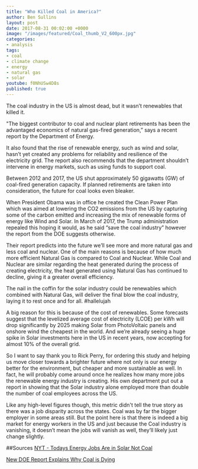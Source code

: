 ```yaml
---
title: "Who Killed Coal in America?"
author: Ben Sullins
layout: post
date: 2017-08-31 00:02:00 +0000
image: "/images/featured/Coal_thumb_V2_600px.jpg"
categories:
- analysis
tags:
- coal
- climate change
- energy
- natural gas
- solar
youtube: f0NhUSw4D8s
published: true
---
```

The coal industry in the US is almost dead, but it wasn’t renewables that killed it.

"The biggest contributor to coal and nuclear plant retirements has been the advantaged economics of natural gas-fired generation,” says a recent report by the Department of Energy.

It also found that the rise of renewable energy, such as wind and solar, hasn’t yet created any problems for reliability and resilience of the electricity grid. The report also recommends that the department shouldn’t intervene in energy markets, such as using funds to support coal.

Between 2012 and 2017, the US shut approximately 50 gigawatts (GW) of coal-fired generation capacity. If planned retirements are taken into consideration, the future for coal looks even bleaker.

When President Obama was in office he created the Clean Power Plan which was aimed at lowering the CO2 emissions from the US by capturing some of the carbon emitted and increasing the mix of renewable forms of energy like Wind and Solar. In March of 2017, the Trump administration repealed this hoping it would, as he said “save the coal industry” however the report from the DOE suggests otherwise. 

Their report predicts into the future we’ll see more and more natural gas and less coal and nuclear. One of the main reasons is because of how much more efficient Natural Gas is compared to Coal and Nuclear. While Coal and Nuclear are similar regarding the heat generated during the process of creating electricity, the heat generated using Natural Gas has continued to decline, giving it a greater overall efficiency.

The nail in the coffin for the solar industry could be renewables which combined with Natural Gas, will deliver the final blow the coal industry, laying it to rest once and for all. #hallelujah

A big reason for this is because of the cost of renewables. Some forecasts suggest that the levelized average cost of electricity (LCOE) per kWh will drop significantly by 2025 making Solar from PhotoVoltaic panels and onshore wind the cheapest in the world.
And we’re already seeing a huge spike in Solar investments here in the US in recent years, now accepting for almost 10% of the overall grid.

So I want to say thank you to Rick Perry, for ordering this study and helping us move closer towards a brighter future where not only is our energy better for the environment, but cheaper and more sustainable as well. In fact, he will probably come around once he realizes how many more jobs the renewable energy industry is creating. His own department put out a report in showing that the Solar industry alone employed more than double the number of coal employees across the US.

Like any high-level figures though, this metric didn't tell the true story as there was a job disparity across the states. Coal was by far the bigger employer in some areas still. But the point here is that there is indeed a big market for energy workers in the US and just because the Coal industry is vanishing, it doesn’t mean the jobs will vanish as well, they’ll likely just change slightly. 

##Sources
[NYT - Todays Energy Jobs Are in Solar Not Coal](https://www.nytimes.com/interactive/2017/04/25/climate/todays-energy-jobs-are-in-solar-not-coal.html)

[New DOE Report Explains Why Coal is Dying](https://qz.com/1061246/a-new-department-of-energy-report-explains-why-coal-is-dying-in-the-us/)
